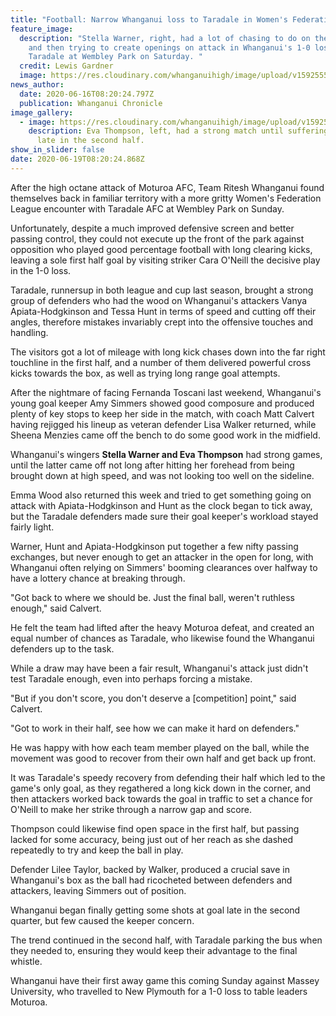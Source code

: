 ```yaml
---
title: "Football: Narrow Whanganui loss to Taradale in Women's Federation League"
feature_image:
  description: "Stella Warner, right, had a lot of chasing to do on the fringes
    and then trying to create openings on attack in Whanganui's 1-0 loss to
    Taradale at Wembley Park on Saturday. "
  credit: Lewis Gardner
  image: https://res.cloudinary.com/whanganuihigh/image/upload/v1592555146/News/Football_Stella_Warner_Chron._18.6.20.jpg
news_author:
  date: 2020-06-16T08:20:24.797Z
  publication: Whanganui Chronicle
image_gallery:
  - image: https://res.cloudinary.com/whanganuihigh/image/upload/v1592555175/News/Football_Eva_Thompson_Chron._18.6.20.jpg
    description: Eva Thompson, left, had a strong match until suffering a head knock
      late in the second half.
show_in_slider: false
date: 2020-06-19T08:20:24.868Z
---
```

After the high octane attack of Moturoa AFC, Team Ritesh Whanganui found themselves back in familiar territory with a more gritty Women's Federation League encounter with Taradale AFC at Wembley Park on Sunday.

Unfortunately, despite a much improved defensive screen and better passing control, they could not execute up the front of the park against opposition who played good percentage football with long clearing kicks, leaving a sole first half goal by visiting striker Cara O'Neill the decisive play in the 1-0 loss.

Taradale, runnersup in both league and cup last season, brought a strong group of defenders who had the wood on Whanganui's attackers Vanya Apiata-Hodgkinson and Tessa Hunt in terms of speed and cutting off their angles, therefore mistakes invariably crept into the offensive touches and handling.

The visitors got a lot of mileage with long kick chases down into the far right touchline in the first half, and a number of them delivered powerful cross kicks towards the box, as well as trying long range goal attempts.

After the nightmare of facing Fernanda Toscani last weekend, Whanganui's young goal keeper Amy Simmers showed good composure and produced plenty of key stops to keep her side in the match, with coach Matt Calvert having rejigged his lineup as veteran defender Lisa Walker returned, while Sheena Menzies came off the bench to do some good work in the midfield.

Whanganui's wingers **Stella Warner and Eva Thompson** had strong games, until the latter came off not long after hitting her forehead from being brought down at high speed, and was not looking too well on the sideline.

Emma Wood also returned this week and tried to get something going on attack with Apiata-Hodgkinson and Hunt as the clock began to tick away, but the Taradale defenders made sure their goal keeper's workload stayed fairly light.

Warner, Hunt and Apiata-Hodgkinson put together a few nifty passing exchanges, but never enough to get an attacker in the open for long, with Whanganui often relying on Simmers' booming clearances over halfway to have a lottery chance at breaking through.

"Got back to where we should be. Just the final ball, weren't ruthless enough," said Calvert.

He felt the team had lifted after the heavy Moturoa defeat, and created an equal number of chances as Taradale, who likewise found the Whanganui defenders up to the task.

While a draw may have been a fair result, Whanganui's attack just didn't test Taradale enough, even into perhaps forcing a mistake.

"But if you don't score, you don't deserve a [competition] point," said Calvert.

"Got to work in their half, see how we can make it hard on defenders."

He was happy with how each team member played on the ball, while the movement was good to recover from their own half and get back up front.

It was Taradale's speedy recovery from defending their half which led to the game's only goal, as they regathered a long kick down in the corner, and then attackers worked back towards the goal in traffic to set a chance for O'Neill to make her strike through a narrow gap and score.

Thompson could likewise find open space in the first half, but passing lacked for some accuracy, being just out of her reach as she dashed repeatedly to try and keep the ball in play.

Defender Lilee Taylor, backed by Walker, produced a crucial save in Whanganui's box as the ball had ricocheted between defenders and attackers, leaving Simmers out of position.

Whanganui began finally getting some shots at goal late in the second quarter, but few caused the keeper concern.

The trend continued in the second half, with Taradale parking the bus when they needed to, ensuring they would keep their advantage to the final whistle.

Whanganui have their first away game this coming Sunday against Massey University, who travelled to New Plymouth for a 1-0 loss to table leaders Moturoa.

